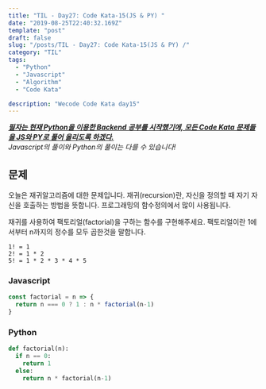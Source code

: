 ```yaml
---
title: "TIL - Day27: Code Kata-15(JS & PY) "
date: "2019-08-25T22:40:32.169Z"
template: "post"
draft: false
slug: "/posts/TIL - Day27: Code Kata-15(JS & PY) /"
category: "TIL"
tags:
  - "Python"
  - "Javascript"
  - "Algorithm"
  - "Code Kata"

description: "Wecode Code Kata day15"
---
```


_**<u>필자는 현재 Python을 이용한 Backend 공부를 시작했기에, 모든 Code Kata 문제들을 JS와 PY로 풀어 올리도록 하겠다.</u>**_</br>
_Javascript의 풀이와 Python의 풀이는 다를 수 있습니다!_

## 문제
오늘은 재귀알고리즘에 대한 문제입니다.
재귀(recursion)란, 자신을 정의할 때 자기 자신을 호출하는 방법을 뜻합니다. 프로그래밍의 함수정의에서 많이 사용됩니다.

재귀를 사용하여 팩토리얼(factorial)을 구하는 함수를 구현해주세요.
팩토리얼이란 1에서부터 n까지의 정수를 모두 곱한것을 말합니다.

```
1! = 1
2! = 1 * 2
5! = 1 * 2 * 3 * 4 * 5
```
### Javascript

```Javascript
const factorial = n => {
  return n === 0 ? 1 : n * factorial(n-1)
}
```

### Python

```Python
def factorial(n):
  if n == 0:
    return 1
  else:
    return n * factorial(n-1)
```


